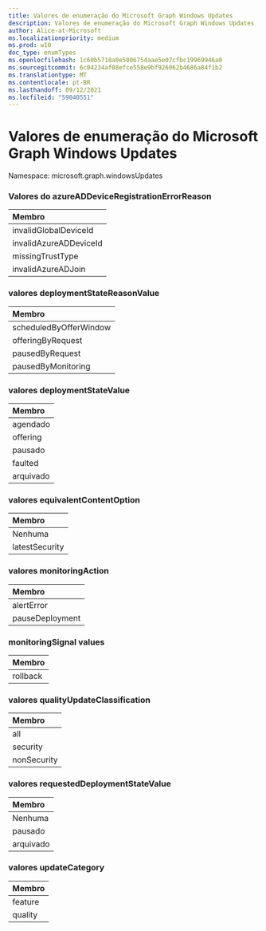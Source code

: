```yaml
---
title: Valores de enumeração do Microsoft Graph Windows Updates
description: Valores de enumeração do Microsoft Graph Windows Updates
author: Alice-at-Microsoft
ms.localizationpriority: medium
ms.prod: w10
doc_type: enumTypes
ms.openlocfilehash: 1c60b5718a0e5006754aae5e07cfbc19969946a0
ms.sourcegitcommit: 6c04234af08efce558e9bf926062b4686a84f1b2
ms.translationtype: MT
ms.contentlocale: pt-BR
ms.lasthandoff: 09/12/2021
ms.locfileid: "59040551"
---
```

# <a name="microsoft-graph-windows-updates-enumeration-values"></a>Valores de enumeração do Microsoft Graph Windows Updates

Namespace: microsoft.graph.windowsUpdates

### <a name="azureaddeviceregistrationerrorreason-values"></a>Valores do azureADDeviceRegistrationErrorReason 

|Membro|
|:---|
|invalidGlobalDeviceId|
|invalidAzureADDeviceId|
|missingTrustType|
|invalidAzureADJoin|

### <a name="deploymentstatereasonvalue-values"></a>valores deploymentStateReasonValue 

|Membro|
|:---|
|scheduledByOfferWindow|
|offeringByRequest|
|pausedByRequest|
|pausedByMonitoring|

### <a name="deploymentstatevalue-values"></a>valores deploymentStateValue 

|Membro|
|:---|
|agendado|
|offering|
|pausado|
|faulted|
|arquivado|

### <a name="equivalentcontentoption-values"></a>valores equivalentContentOption 

|Membro|
|:---|
|Nenhuma|
|latestSecurity|

### <a name="monitoringaction-values"></a>valores monitoringAction 

|Membro|
|:---|
|alertError|
|pauseDeployment|

### <a name="monitoringsignal-values"></a>monitoringSignal values 

|Membro|
|:---|
|rollback|

### <a name="qualityupdateclassification-values"></a>valores qualityUpdateClassification 

|Membro|
|:---|
|all|
|security|
|nonSecurity|

### <a name="requesteddeploymentstatevalue-values"></a>valores requestedDeploymentStateValue 

|Membro|
|:---|
|Nenhuma|
|pausado|
|arquivado|

### <a name="updatecategory-values"></a>valores updateCategory 

|Membro|
|:---|
|feature|
|quality|

<!--
{
  "type": "#page.annotation",
  "namespace": "microsoft.graph.windowsUpdates"
}
-->
